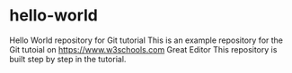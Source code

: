 # hello-world
Hello World repository for Git tutorial
This is an example repository for the Git tutoial on https://www.w3schools.com
Great Editor
This repository is built step by step in the tutorial.
